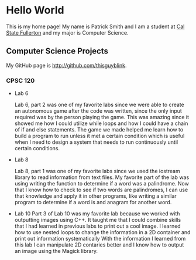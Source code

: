 # Hello World

This is my home page! My name is Patrick Smith and I am a student at [Cal State Fullerton](http://www.fullerton.edu/) and my major is Computer Science.

## Computer Science Projects

My GitHub page is http://github.com/thisguyblink.

### CPSC 120

 
* Lab 6
 
   Lab 6, part 2 was one of my favorite labs since we were able to create an autonomous game after the code was written, since the only input required was by the person playing the game. This was amazing since it showed me how I could utilize while loops and how I could have a chain of if and else statements. The game we made helped me learn how to build a program to run unless it met a certain condition which is useful when I need to design a system that needs to run continuously until certain conditions.
 
* Lab 8
 
   Lab 8, part 1 was one of my favorite labs since we used the iostream library to read information from text files.
   My favorite part of the lab was using writing the function to determine if a word was a palindrome.
   Now that I know how to check to see if two words are palindromes, I can use that knowledge and apply it in other programs, like writing a similar program to determine if a word is and anagram for another word.
 
 
* Lab 10
 Part 3 of Lab 10 was my favorite lab because we worked with outputting images using C++.
 It taught me that I could combine skills that I had learned in previous labs to print out a cool image.
 I learned how to use nested loops to change the information in a 2D container and print out information systematically
 With the information I learned from this lab I can manipulate 2D contaries better and I know how to output an image using the Magick library.

  
